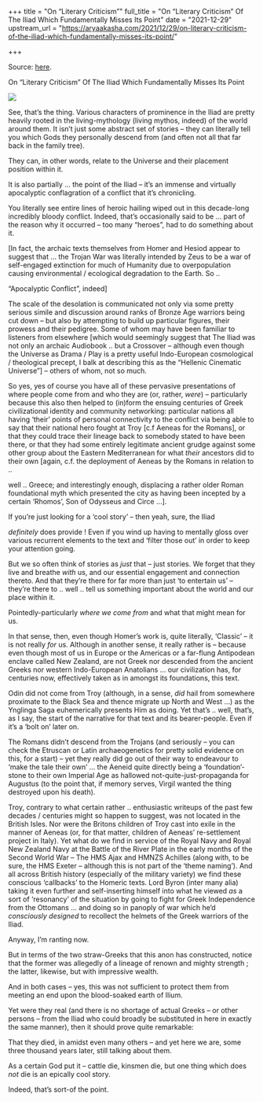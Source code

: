 +++
title = "On “Literary Criticism”"
full_title = "On “Literary Criticism” Of The Iliad Which Fundamentally Misses Its Point"
date = "2021-12-29"
upstream_url = "https://aryaakasha.com/2021/12/29/on-literary-criticism-of-the-iliad-which-fundamentally-misses-its-point/"

+++

Source: [here](https://aryaakasha.com/2021/12/29/on-literary-criticism-of-the-iliad-which-fundamentally-misses-its-point/).

On “Literary Criticism” Of The Iliad Which Fundamentally Misses Its Point

![](https://aryaakasha.files.wordpress.com/2021/12/fgahq9cx0aqp92s.jpg?w=750)

See, that’s the thing. Various characters of prominence in the Iliad are pretty heavily rooted in the living-mythology (living mythos, indeed) of the world around them. It isn’t just some abstract set of stories – they can literally tell you which Gods they personally descend from (and often not all that far back in the family tree).

They can, in other words, relate to the Universe and their placement position within it.

It is also partially … the point of the Iliad – it’s an immense and virtually apocalyptic conflagration of a conflict that it’s chronicling.

You literally see entire lines of heroic hailing wiped out in this decade-long incredibly bloody conflict. Indeed, that’s occasionally said to be … part of the reason why it occurred – too many “heroes”, had to do something about it.

\[In fact, the archaic texts themselves from Homer and Hesiod appear to suggest that … the Trojan War was literally intended by Zeus to be a war of self-engaged extinction for much of Humanity due to overpopulation causing environmental / ecological degradation to the Earth. So ..

“Apocalyptic Conflict”, indeed\]

The scale of the desolation is communicated not only via some pretty serious simile and discussion around ranks of Bronze Age warriors being cut down – but also by attempting to build up particular figures, their prowess and their pedigree. Some of whom may have been familiar to listeners from elsewhere \[which would seemingly suggest that The Iliad was not only an archaic Audiobook .. but a Crossover – although even though the Universe as Drama / Play is a pretty useful Indo-European cosmological / theological precept, I balk at describing this as the “Hellenic Cinematic Universe”\] – others of whom, not so much.

So yes, yes of course you have all of these pervasive presentations of where people come from and who they are (or, rather, *were*) – particularly because this also then helped to (in)form the ensuing centuries of Greek civilizational identity and community networking: particular nations all having ‘their’ points of personal connectivity to the conflict via being able to say that their national hero fought at Troy \[c.f Aeneas for the Romans\], or that they could trace their lineage back to somebody stated to have been there, or that they had some entirely legitimate ancient grudge against some other group about the Eastern Mediterranean for what *their* ancestors did to their own \[again, c.f. the deployment of Aeneas by the Romans in relation to ..

well .. Greece; and interestingly enough, displacing a rather older Roman foundational myth which presented the city as having been incepted by a certain ‘Rhomos’, Son of Odysseus and Circe …\].

If you’re just looking for a ‘cool story’ – then yeah, sure, the Iliad

*definitely* does provide ! Even if you wind up having to mentally gloss
over various recurrent elements to the text and ‘filter those out’ in order to keep your attention going.

But we so often think of stories as *just* that – just stories. We forget that they live and breathe *with* us, and our essential engagement and connection thereto. And that they’re there for far more than just ‘to entertain us’ – they’re there to .. well .. tell us something important about the world and our place within it.

Pointedly-particularly *where we come from* and what that might mean for us.

In that sense, then, even though Homer’s work is, quite literally, ‘Classic’ – it is not really *for* us. Although in another sense, it really rather is – because even though most of us in Europe or the Americas or a far-flung Antipodean enclave called New Zealand, are not Greek nor descended from the ancient Greeks nor western Indo-European Anatolians … our civilization has, for centuries now, effectively taken as in amongst its foundations, this text.

Odin did not come from Troy (although, in a sense, *did* hail from somewhere proximate to the Black Sea and thence migrate up North and West …) as the Ynglinga Saga euhemerically presents Him as doing. Yet that’s .. well, that’s, as I say, the start of the narrative for that text and its bearer-people. Even if it’s a ‘bolt on’ later on.

The Romans didn’t descend from the Trojans (and seriously – you can check the Etruscan or Latin archaeogenetics for pretty solid evidence on this, for a start) – yet they really did go out of their way to endeavour to ‘make the tale their own’ … the Aeneid quite directly being a ‘foundation’-stone to their own Imperial Age as hallowed not-quite-just-propaganda for Augustus (to the point that, if memory serves, Virgil wanted the thing destroyed upon his death).

Troy, contrary to what certain rather .. enthusiastic writeups of the past few decades / centuries might so happen to suggest, was not located in the British Isles. Nor were the Britons children of Troy cast into exile in the manner of Aeneas (or, for that matter, children of Aeneas’ re-settlement project in Italy). Yet what do we find in service of the Royal Navy and Royal New Zealand Navy at the Battle of the River Plate in the early months of the Second World War – The HMS Ajax and HMNZS Achilles (along with, to be sure, the HMS Exeter – although this is not part of the ‘theme naming’). And all across British history (especially of the military variety) we find these conscious ‘callbacks’ to the Homeric texts. Lord Byron (inter many alia) taking it even further and self-inserting himself into what he viewed *as* a sort of ‘resonancy’ of the situation by going to fight for Greek Independence from the Ottomans … and doing so in panoply of war which he’d *consciously designed* to recollect the helmets of the Greek warriors of the Iliad.

Anyway, I’m ranting now.

But in terms of the two straw-Greeks that this anon has constructed, notice that the former was allegedly of a lineage of renown and mighty strength ; the latter, likewise, but with impressive wealth.

And in both cases – yes, this was not sufficient to protect them from meeting an end upon the blood-soaked earth of Ilium.

Yet were they real (and there is no shortage of actual Greeks – or other persons – from the Iliad who could broadly be substituted in here in exactly the same manner), then it should prove quite remarkable:

That they died, in amidst even many others – and yet here we are, some three thousand years later, still talking about them.

As a certain God put it – cattle die, kinsmen die, but one thing which does *not* die is an epically cool story.

Indeed, that’s sort-of the point.